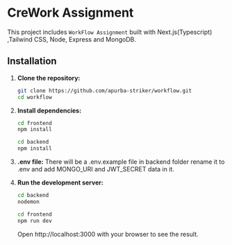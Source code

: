 # CreWork Assignment

This project includes `WorkFlow Assignment` built with Next.js(Typescript) ,Tailwind CSS, Node, Express and MongoDB.

## Installation

1. **Clone the repository:**

   ```bash
   git clone https://github.com/apurba-striker/workflow.git
   cd workflow
   ```

2. **Install dependencies:**
   ```bash
   cd frontend
   npm install 
   ```
   ```bash
   cd backend
   npm install 
   ```
3. **.env file:**
   There will be a .env.example file in backend folder rename it to .env and add MONGO_URI and JWT_SECRET data in it.

4. **Run the development server:**
   ```bash
   cd backend
   nodemon
   ```
   ```bash
   cd frontend
   npm run dev
   ```

   Open http://localhost:3000 with your browser to see the result.

